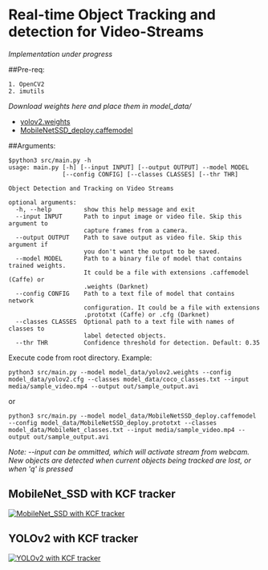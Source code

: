 # Real-time Object Tracking and detection for Video-Streams


*Implementation under progress*


##Pre-req:
```
1. OpenCV2
2. imutils
```


*Download weights here and place them in model_data/*
- [yolov2.weights](https://www.dropbox.com/s/57zhd75mmmc5olf/yolov2.weights?dl=0)
- [MobileNetSSD_deploy.caffemodel](https://www.dropbox.com/s/d7pxo7kw67zb0e1/MobileNetSSD_deploy.caffemodel?dl=0)


##Arguments:
```
$python3 src/main.py -h
usage: main.py [-h] [--input INPUT] [--output OUTPUT] --model MODEL
               [--config CONFIG] [--classes CLASSES] [--thr THR]

Object Detection and Tracking on Video Streams

optional arguments:
  -h, --help         show this help message and exit
  --input INPUT      Path to input image or video file. Skip this argument to
                     capture frames from a camera.
  --output OUTPUT    Path to save output as video file. Skip this argument if
  					 you don't want the output to be saved. 
  --model MODEL      Path to a binary file of model that contains trained weights.
                     It could be a file with extensions .caffemodel (Caffe) or
                     .weights (Darknet)
  --config CONFIG    Path to a text file of model that contains network
                     configuration. It could be a file with extensions
                     .prototxt (Caffe) or .cfg (Darknet)
  --classes CLASSES  Optional path to a text file with names of classes to
                     label detected objects.
  --thr THR          Confidence threshold for detection. Default: 0.35
```


Execute code from root directory. Example: 
```
python3 src/main.py --model model_data/yolov2.weights --config model_data/yolov2.cfg --classes model_data/coco_classes.txt --input media/sample_video.mp4 --output out/sample_output.avi
```


or 


```
python3 src/main.py --model model_data/MobileNetSSD_deploy.caffemodel --config model_data/MobileNetSSD_deploy.prototxt --classes model_data/MobileNet_classes.txt --input media/sample_video.mp4 --output out/sample_output.avi
```


*Note: --input can be ommitted, which will activate stream from webcam. New objects are detected when current objects being tracked are lost, or when 'q' is pressed*


## MobileNet_SSD with KCF tracker

[![MobileNet_SSD with KCF tracker](https://raw.githubusercontent.com/apoorvavinod/Real_time_Object_detection_and_tracking/master/misc/MobileNet_SSD_KCF.gif)](https://www.youtube.com/watch?v=levZEJKcPjM&feature=youtu.be "MobileNet_SSD with KCF tracker")


## YOLOv2 with KCF tracker

[![YOLOv2 with KCF tracker](https://raw.githubusercontent.com/apoorvavinod/Real_time_Object_detection_and_tracking/master/misc/YOLOv2_with_KCF.gif)](https://www.youtube.com/watch?v=KmyrSarmvhg&feature=youtu.be "YOLOv2 with KCF tracker")


